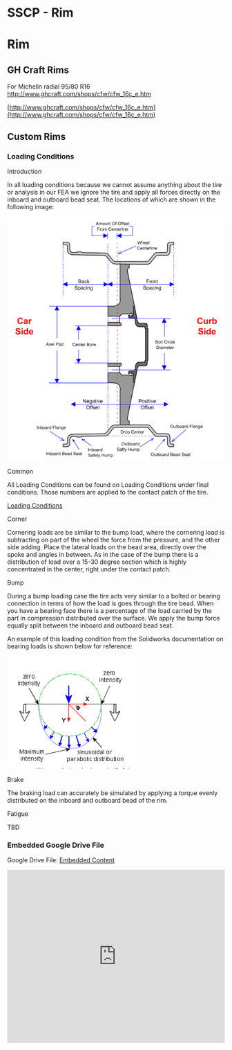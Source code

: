 # SSCP - Rim

# Rim

## GH Craft Rims

[](#h.nwscro8280ve)

For Michelin radial 95/80 R16 http://www.ghcraft.com/shops/cfw/cfw_16c_e.htm

[http://www.ghcraft.com/shops/cfw/cfw_16c_e.htm](http://www.ghcraft.com/shops/cfw/cfw_16c_e.htm)

## Custom Rims

[](#h.h4zx01r5ae0o)

### Loading Conditions

[](#h.45dpp1c8u56m)

Introduction

In all loading conditions because we cannot assume anything about the tire or analysis in our FEA we ignore the tire and apply all forces directly on the inboard and outboard bead seat. The locations of which are shown in the following image: 

![](../../../../../assets/image_a318bd975e.gif)

Common 

All Loading Conditions can be found on Loading Conditions under final conditions. Those numbers are applied to the contact patch of the tire. 

[Loading Conditions](/home/sscp-2012-2013/mechanical-2012-2013/mechanical-fundamentals/loading-conditions)

Corner

Cornering loads are be similar to the bump load, where the cornering load is subtracting on part of the wheel the force from the pressure, and the other side adding. Place the lateral loads on the bead area, directly over the spoke and angles in between. As in the case of the bump there is a distribution of load over a 15-30 degree section which is highly concentrated in the center, right under the contact patch. 

Bump

During a bump loading case the tire acts very similar to a bolted or bearing connection in terms of how the load is goes through the tire bead. When you have a bearing face there is a percentage of the load carried by the part in compression distributed over the surface. We apply the bump force equally split between the inboard and outboard bead seat.  

An example of this loading condition from the Solidworks documentation on bearing loads is shown below for reference: 

![](../../../../../assets/image_d38feb82ec.png)

Brake

The braking load can accurately be simulated by applying a torque evenly distributed on the inboard and outboard bead of the rim. 

Fatigue 

TBD

[](https://drive.google.com/folderview?id=1-PXgi1dqBohvMEDiJCciiKzdy0QXT1dk)

### Embedded Google Drive File

Google Drive File: [Embedded Content](https://drive.google.com/embeddedfolderview?id=1-PXgi1dqBohvMEDiJCciiKzdy0QXT1dk#list)

<iframe width="100%" height="400" src="https://drive.google.com/embeddedfolderview?id=1-PXgi1dqBohvMEDiJCciiKzdy0QXT1dk#list" frameborder="0"></iframe>

